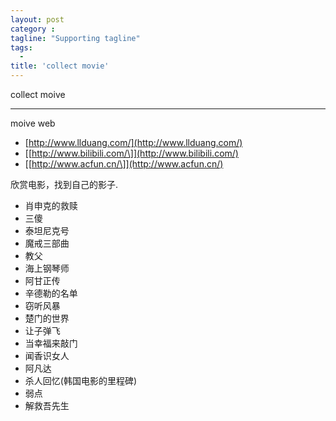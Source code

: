 ```yaml
---
layout: post
category :
tagline: "Supporting tagline"
tags:
  -
title: 'collect movie'
---
```

collect moive

---

moive web

+ [http://www.llduang.com/](http://www.llduang.com/)
+ [\[http://www.bilibili.com/\]](http://www.bilibili.com/)
+ [\[http://www.acfun.cn/\]](http://www.acfun.cn/)

<!--more-->

欣赏电影，找到自己的影子.

 + 肖申克的救赎
 + 三傻
 + 泰坦尼克号
 + 魔戒三部曲
 + 教父
 + 海上钢琴师
 + 阿甘正传
 + 辛德勒的名单
 + 窃听风暴
 + 楚门的世界
 + 让子弹飞
 + 当幸福来敲门
 + 闻香识女人
 + 阿凡达
 + 杀人回忆(韩国电影的里程碑)
 + 弱点
 + 解救吾先生
